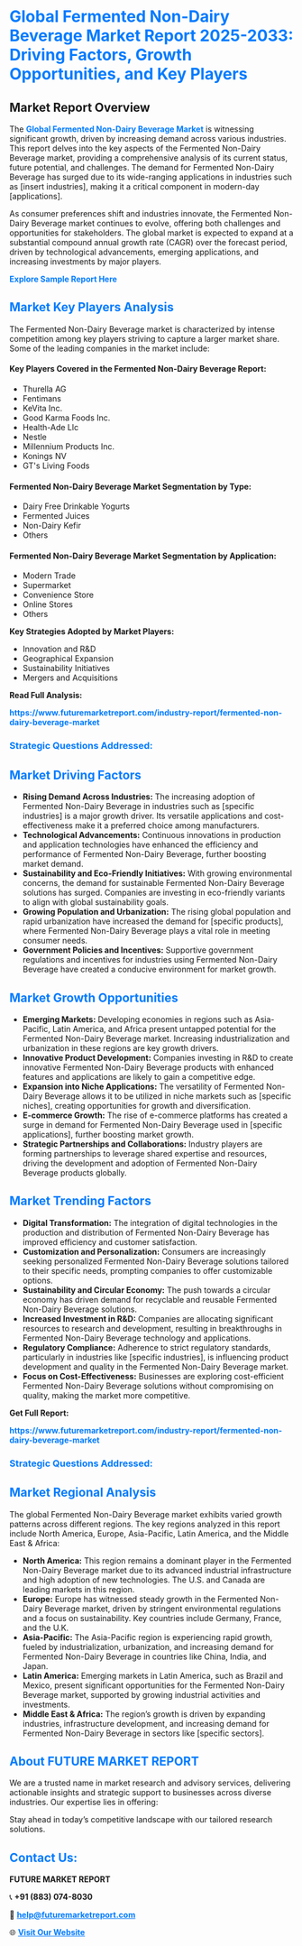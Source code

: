 <h1 style="color: #007BFF;">Global Fermented Non-Dairy Beverage Market Report 2025-2033: Driving Factors, Growth Opportunities, and Key Players</h1>

<section id="overview">
<h2>Market Report Overview</h2>
<p>The <a href="https://www.futuremarketreport.com/industry-report/fermented-non-dairy-beverage-market" style="color: #007BFF; text-decoration: none;"><strong>Global Fermented Non-Dairy Beverage Market</strong></a> is witnessing significant growth, driven by increasing demand across various industries. This report delves into the key aspects of the Fermented Non-Dairy Beverage market, providing a comprehensive analysis of its current status, future potential, and challenges. The demand for Fermented Non-Dairy Beverage has surged due to its wide-ranging applications in industries such as [insert industries], making it a critical component in modern-day [applications].</p>
<p>As consumer preferences shift and industries innovate, the Fermented Non-Dairy Beverage market continues to evolve, offering both challenges and opportunities for stakeholders. The global market is expected to expand at a substantial compound annual growth rate (CAGR) over the forecast period, driven by technological advancements, emerging applications, and increasing investments by major players.</p>
</section>

<section id="overview">
<p><a href="https://www.futuremarketreport.com/request-sample/reportId=86989" style="color: #007BFF; text-decoration: none;"><strong>Explore Sample Report Here</strong></a></p>
</section>

<section id="key-players">
<h2 style="color: #007BFF;">Market Key Players Analysis</h2>
<p>The Fermented Non-Dairy Beverage market is characterized by intense competition among key players striving to capture a larger market share. Some of the leading companies in the market include:</p>
<h4>Key Players Covered in the Fermented Non-Dairy Beverage Report:</h4>
<ul><li>Thurella AG</li><li>Fentimans</li><li>KeVita Inc.</li><li>Good Karma Foods Inc.</li><li>Health-Ade Llc</li><li>Nestle</li><li>Millennium Products Inc.</li><li>Konings NV</li><li>GT&#039;s Living Foods</li></ul>
<h4>Fermented Non-Dairy Beverage Market Segmentation by Type:</h4>
<ul><li>Dairy Free Drinkable Yogurts</li><li>Fermented Juices</li><li>Non-Dairy Kefir</li><li>Others</li></ul>

<h4>Fermented Non-Dairy Beverage Market Segmentation by Application:</h4>
<ul><li>Modern Trade</li><li>Supermarket</li><li>Convenience Store</li><li>Online Stores</li><li>Others</li></ul>
<p><strong>Key Strategies Adopted by Market Players:</strong></p>
<ul>
<li>Innovation and R&D</li>
<li>Geographical Expansion</li>
<li>Sustainability Initiatives</li>
<li>Mergers and Acquisitions</li>
</ul>
</section>

<section>
<p><strong>Read Full Analysis: </strong></p><a href="https://www.futuremarketreport.com/industry-report/fermented-non-dairy-beverage-market" style="color: #007BFF; text-decoration: none;"><strong>https://www.futuremarketreport.com/industry-report/fermented-non-dairy-beverage-market</strong></a>
<h3 style="color: #007BFF;">Strategic Questions Addressed:</h3>
</section>

<section id="driving-factors">
<h2 style="color: #007BFF;">Market Driving Factors</h2>
<ul>
<li><strong>Rising Demand Across Industries:</strong> The increasing adoption of Fermented Non-Dairy Beverage in industries such as [specific industries] is a major growth driver. Its versatile applications and cost-effectiveness make it a preferred choice among manufacturers.</li>
<li><strong>Technological Advancements:</strong> Continuous innovations in production and application technologies have enhanced the efficiency and performance of Fermented Non-Dairy Beverage, further boosting market demand.</li>
<li><strong>Sustainability and Eco-Friendly Initiatives:</strong> With growing environmental concerns, the demand for sustainable Fermented Non-Dairy Beverage solutions has surged. Companies are investing in eco-friendly variants to align with global sustainability goals.</li>
<li><strong>Growing Population and Urbanization:</strong> The rising global population and rapid urbanization have increased the demand for [specific products], where Fermented Non-Dairy Beverage plays a vital role in meeting consumer needs.</li>
<li><strong>Government Policies and Incentives:</strong> Supportive government regulations and incentives for industries using Fermented Non-Dairy Beverage have created a conducive environment for market growth.</li>
</ul>
</section>

<section id="growth-opportunities">
<h2 style="color: #007BFF;">Market Growth Opportunities</h2>
<ul>
<li><strong>Emerging Markets:</strong> Developing economies in regions such as Asia-Pacific, Latin America, and Africa present untapped potential for the Fermented Non-Dairy Beverage market. Increasing industrialization and urbanization in these regions are key growth drivers.</li>
<li><strong>Innovative Product Development:</strong> Companies investing in R&D to create innovative Fermented Non-Dairy Beverage products with enhanced features and applications are likely to gain a competitive edge.</li>
<li><strong>Expansion into Niche Applications:</strong> The versatility of Fermented Non-Dairy Beverage allows it to be utilized in niche markets such as [specific niches], creating opportunities for growth and diversification.</li>
<li><strong>E-commerce Growth:</strong> The rise of e-commerce platforms has created a surge in demand for Fermented Non-Dairy Beverage used in [specific applications], further boosting market growth.</li>
<li><strong>Strategic Partnerships and Collaborations:</strong> Industry players are forming partnerships to leverage shared expertise and resources, driving the development and adoption of Fermented Non-Dairy Beverage products globally.</li>
</ul>
</section>

<section id="trending-factors">
<h2 style="color: #007BFF;">Market Trending Factors</h2>
<ul>
<li><strong>Digital Transformation:</strong> The integration of digital technologies in the production and distribution of Fermented Non-Dairy Beverage has improved efficiency and customer satisfaction.</li>
<li><strong>Customization and Personalization:</strong> Consumers are increasingly seeking personalized Fermented Non-Dairy Beverage solutions tailored to their specific needs, prompting companies to offer customizable options.</li>
<li><strong>Sustainability and Circular Economy:</strong> The push towards a circular economy has driven demand for recyclable and reusable Fermented Non-Dairy Beverage solutions.</li>
<li><strong>Increased Investment in R&D:</strong> Companies are allocating significant resources to research and development, resulting in breakthroughs in Fermented Non-Dairy Beverage technology and applications.</li>
<li><strong>Regulatory Compliance:</strong> Adherence to strict regulatory standards, particularly in industries like [specific industries], is influencing product development and quality in the Fermented Non-Dairy Beverage market.</li>
<li><strong>Focus on Cost-Effectiveness:</strong> Businesses are exploring cost-efficient Fermented Non-Dairy Beverage solutions without compromising on quality, making the market more competitive.</li>
</ul>
</section>

<section>
<p><strong>Get Full Report: </strong></p><a href="https://www.futuremarketreport.com/industry-report/fermented-non-dairy-beverage-market" style="color: #007BFF; text-decoration: none;"><strong>https://www.futuremarketreport.com/industry-report/fermented-non-dairy-beverage-market</strong></a>
<h3 style="color: #007BFF;">Strategic Questions Addressed:</h3>
</section>


<section id="regional-analysis">
<h2 style="color: #007BFF;">Market Regional Analysis</h2>
<p>The global Fermented Non-Dairy Beverage market exhibits varied growth patterns across different regions. The key regions analyzed in this report include North America, Europe, Asia-Pacific, Latin America, and the Middle East & Africa:</p>
<ul>
<li><strong>North America:</strong> This region remains a dominant player in the Fermented Non-Dairy Beverage market due to its advanced industrial infrastructure and high adoption of new technologies. The U.S. and Canada are leading markets in this region.</li>
<li><strong>Europe:</strong> Europe has witnessed steady growth in the Fermented Non-Dairy Beverage market, driven by stringent environmental regulations and a focus on sustainability. Key countries include Germany, France, and the U.K.</li>
<li><strong>Asia-Pacific:</strong> The Asia-Pacific region is experiencing rapid growth, fueled by industrialization, urbanization, and increasing demand for Fermented Non-Dairy Beverage in countries like China, India, and Japan.</li>
<li><strong>Latin America:</strong> Emerging markets in Latin America, such as Brazil and Mexico, present significant opportunities for the Fermented Non-Dairy Beverage market, supported by growing industrial activities and investments.</li>
<li><strong>Middle East & Africa:</strong> The region’s growth is driven by expanding industries, infrastructure development, and increasing demand for Fermented Non-Dairy Beverage in sectors like [specific sectors].</li>
</ul>
</section>

<footer>
<h2 style="color: #007BFF;">About FUTURE MARKET REPORT</h2>
<p>We are a trusted name in market research and advisory services, delivering actionable insights and strategic support to businesses across diverse industries. Our expertise lies in offering:</p>

<p>Stay ahead in today’s competitive landscape with our tailored research solutions.</p>

<h2 style="color: #007BFF;">Contact Us:</h2>
<p><strong>FUTURE MARKET REPORT</strong></p>
<p>📞 <strong>+91 (883) 074-8030</strong></p>
<p>📧 <strong><a href="mailto:help@futuremarketreport.com" style="color: #007BFF;">help@futuremarketreport.com</a></strong></p>
<p>🌐 <strong><a href="https://www.futuremarketreport.com/" style="color: #007BFF;">Visit Our Website</a></strong></p>
</footer>
